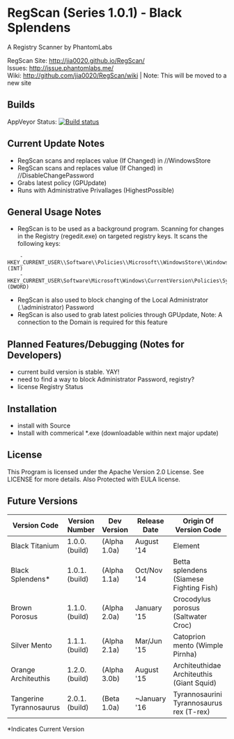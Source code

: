 RegScan (Series 1.0.1) - Black Splendens
======= 
A Registry Scanner by PhantomLabs

RegScan Site: http://jia0020.github.io/RegScan/ <br>
Issues: http://issue.phantomlabs.me/ <br>
Wiki: http://github.com/jia0020/RegScan/wiki | Note: This will be moved to a new site

Builds
-------
AppVeyor Status: [![Build status](https://ci.appveyor.com/api/projects/status/iwvd7ke4vhqvanrd?svg=true)](https://ci.appveyor.com/project/jia0020/regscan)


Current Update Notes
-------
- RegScan scans and replaces value (If Changed) in //WindowsStore
- RegScan scans and replaces value (If Changed) in //DisableChangePassword
- Grabs latest policy (GPUpdate)
- Runs with Administrative Privallages (HighestPossible)

General Usage Notes
-------
- RegScan is to be used as a background program. Scanning for changes in the Registry (regedit.exe) on targeted registry keys. It scans the following keys:
```
    - HKEY_CURRENT_USER\\Software\\Policies\\Microsoft\\WindowsStore\\WindowsStore (INT)
    - HKEY_CURRENT_USER\Software\Microsoft\Windows\CurrentVersion\Policies\System\\DisableChangePassword (DWORD)
```
- RegScan is also used to block changing of the Local Administrator (.\administrator) Password
- RegScan is also used to grab latest policies through GPUpdate, Note: A connection to the Domain is required for this feature

Planned Features/Debugging (Notes for Developers)
------
- current build version is stable. YAY!
- need to find a way to block Administrator Password, registry?
- license Registry Status


Installation
-------
- install with Source
- Install with commerical *.exe (downloadable within next major update)

License
-------
This Program is licensed under the Apache Version 2.0 License. See LICENSE for more details.
Also Protected with EULA license.

Future Versions
------

| Version Code            | Version Number | Dev Version  | Release Date | Origin Of Version Code                    |
|-------------------------|----------------|--------------|--------------|-------------------------------------------|
| Black Titanium          | 1.0.0.(build)  | (Alpha 1.0a) | August '14   | Element                                   |
| Black Splendens*        | 1.0.1.(build)  | (Alpha 1.1a) | Oct/Nov '14  | Betta splendens (Siamese Fighting Fish)   |
| Brown Porosus           | 1.1.0.(build)  | (Alpha 2.0a) | January '15  | Crocodylus porosus (Saltwater Croc)       |
| Silver Mento            | 1.1.1.(build)  | (Alpha 2.1a) | Mar/Jun '15  | Catoprion mento (Wimple Pirnha)           |
| Orange Architeuthis     | 1.2.0.(build)  | (Alpha 3.0b) | August '15   | Architeuthidae Architeuthis (Giant Squid) |
| Tangerine Tyrannosaurus | 2.0.1.(build)  | (Beta 1.0a)  | ~January '16 | Tyrannosaurini Tyrannosaurus rex (T-rex)  |

*Indicates Current Version
